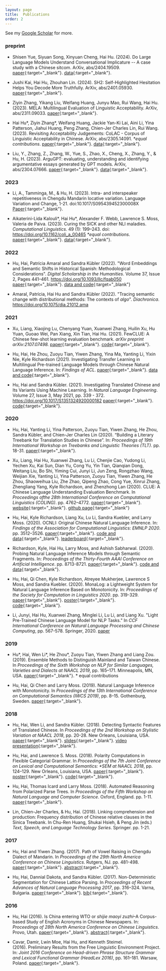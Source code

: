 ```yaml
---
layout: page
title:  Publications
order: 2
---
```


See my [Google Scholar](https://scholar.google.com/citations?user=G2RN6qMAAAAJ&hl=en) 
for more.

### preprint
- Shisen Yue, Siyuan Song, Xinyuan Cheng, Hai Hu. (2024). Do Large Language Models Understand Conversational Implicature -- A case study with a Chinese sitcom. ArXiv, abs/2404.19509. [paper](https://arxiv.org/abs/2404.19509){:target="_blank"}. [data](https://github.com/sjtu-compling/llm-pragmatics){:target="_blank"}.

- Jushi Kai, Hai Hu, Zhouhan Lin. (2024). SH2: Self-Highlighted Hesitation Helps You Decode More Truthfully. ArXiv, abs/2401.05930. [paper](https://arxiv.org/abs/2401.05930){:target="_blank"}.

- Ziyin Zhang, Yikang Liu, Weifang Huang, Junyu Mao, Rui Wang, Hai Hu. (2023). MELA: Multilingual Evaluation of Linguistic Acceptability. ArXiv, abs/2311.09033. [paper](https://arxiv.org/abs/2311.09033){:target="_blank"}. 

- Hai Hu\*, Ziyin Zhang\*, Weifang Huang, Jackie Yan-Ki Lai, Aini Li, Yina Patterson, Jiahui Huang, Peng Zhang, Chien-Jer Charles Lin, Rui Wang. (2023). Revisiting Acceptability Judgements: CoLAC - Corpus of Linguistic Acceptability in Chinese. ArXiv, abs/2305.14091. *\*equal contributions*. [paper](https://arxiv.org/abs/2305.14091){:target="_blank"}. [data](https://github.com/huhailinguist/CoLAC){:target="_blank"}.

- Liu, Y., Zhang, Z., Zhang, W., Yue, S., Zhao, X., Cheng, X., Zhang, Y., & Hu, H. (2023). ArguGPT: evaluating, understanding and identifying argumentative essays generated by GPT models. ArXiv, abs/2304.07666. [paper](https://arxiv.org/abs/2304.07666){:target="_blank"}. [data](https://github.com/huhailinguist/ArguGPT){:target="_blank"}.


### 2023

- Li, A., Tamminga, M., & Hu, H. (2023). Intra- and interspeaker repetitiveness in Chengdu Mandarin locative variation. Language Variation and Change, 1-21. doi:10.1017/S095439452300008X [Paper](https://www.cambridge.org/core/journals/language-variation-and-change/article/intra-and-interspeaker-repetitiveness-in-chengdu-mandarin-locative-variation/E85D1374E5CD166F2098C43441BA5B8F){:target="_blank"}.

- Aikaterini-Lida Kalouli\*, Hai Hu\*, Alexander F. Webb, Lawrence S. Moss, Valeria de Paiva. (2023). Curing the SICK and other NLI maladies. *Computational Linguistics*. 49 (1): 199–243. doi: https://doi.org/10.1162/coli_a_00465 *\*equal contributions*. [paper](https://doi.org/10.1162/coli_a_00465){:target="_blank"}. [data](https://github.com/huhailinguist/curing-SICK){:target="_blank"}.


### 2022

- Hu, Hai, Patrícia Amaral and Sandra Kübler (2022). "Word Embeddings and Semantic Shifts in Historical Spanish: Methodological Considerations". *Digital Scholarship in the Humanities*. Volume 37, Issue 2, Pages 441–461. https://doi.org/10.1093/llc/fqab050 [paper](https://academic.oup.com/dsh/advance-article-abstract/doi/10.1093/llc/fqab050/6357326?redirectedFrom=fulltext){:target="_blank"}. [data and code](https://github.com/pamaral1604/SemChangeSpanish){:target="_blank"}

- Amaral, Patrícia, Hai Hu and Sandra Kübler (2022). "Tracing semantic change with distributional methods: The contexts of _algo_". *Diachronica*. https://doi.org/10.1075/dia.21012.ama


### 2021

- Xu, Liang, Xiaojing Lu, Chenyang Yuan, Xuanwei Zhang, Huilin Xu, Hu Yuan, Guoao Wei, Pan Xiang, Xin Tian, Hai Hu. (2021). FewCLUE: A Chinese few-shot learning evaluation benchmark. _arXiv preprint arXiv:2107.07498._ [paper](https://arxiv.org/pdf/2107.07498.pdf){:target="_blank"}. [code](https://github.com/CLUEbenchmark/FewCLUE){:target="_blank"}.

- Hu, Hai, He Zhou, Zuoyu Tian, Yiwen Zhang, Yina Ma, Yanting Li, Yixin Nie, Kyle Richardson (2021). Investigating Transfer Learning in Multilingual Pre-trained Language Models through Chinese Natural Language Inference. In: *Findings of ACL*. [paper](https://arxiv.org/abs/2106.03983){:target="_blank"}. [data and code](https://github.com/huhailinguist/ChineseNLIProbing){:target="_blank"}.

- Hu, Hai and Sandra Kübler. (2021). Investigating Translated Chinese and Its Variants Using Machine Learning. In *Natural Language Engineering*. Volume 27, Issue 3, May 2021, pp. 339 - 372. https://doi.org/10.1017/S1351324920000182 [paper](http://dx.doi.org/10.1017/S1351324920000182){:target="_blank"}. [code](https://github.com/huhailinguist/translationese){:target="_blank"}.

### 2020

- Hu, Hai, Yanting Li, Yina Patterson, Zuoyu Tian, Yiwen Zhang, He Zhou, Sandra Kübler, and Chien-Jer Charles Lin (2020). “Building a Literary Treebank for  Translation Studies in Chinese”. In: *Proceedings of 19th International Workshop on Treebanks and Linguistic Theories (TLT)*. pp. 18-31. [paper](https://www.aclweb.org/anthology/2020.tlt-1.2.pdf){:target="_blank"}.

- Xu, Liang, Hai Hu, Xuanwei Zhang, Lu Li, Chenjie Cao, Yudong Li, Yechen Xu, Kai Sun, Dian Yu, Cong Yu, Yin Tian, Qianqian Dong, Weitang Liu, Bo Shi, Yiming Cui, Junyi Li, Jun Zeng, Rongzhao Wang, Weijian Xie, Yanting Li, Yina Patterson, Zuoyu Tian, Yiwen Zhang, He Zhou, Shaoweihua Liu, Zhe Zhao, Qipeng Zhao, Cong Yue, Xinrui Zhang, Zhengliang Yang, Kyle Richardson, and Zhenzhong Lan (2020). CLUE: A Chinese Language Understanding Evaluation Benchmark. In *Proceedings ofthe 28th International Conference on Computational Linguistics (COLING)*. pp. 4762–4772. [paper](https://www.aclweb.org/anthology/2020.coling-main.419){:target="_blank"}. [website](https://www.cluebenchmarks.com/){:target="_blank"}. [github page](https://github.com/CLUEbenchmark/CLUE){:target="_blank"}


- Hu, Hai, Kyle Richardson, Liang Xu, Lu Li, Sandra Kuebler, and Larry Moss. (2020). OCNLI: Original Chinese Natural Language Inference. In: *Findings of the Association for Computational Linguistics: EMNLP 2020*. pp. 3512–3526. [paper](https://www.aclweb.org/anthology/2020.findings-emnlp.314/){:target="_blank"}. [code and data](https://github.com/CLUEbenchmark/OCNLI){:target="_blank"}. [leaderboard](https://www.cluebenchmarks.com/nli.html){:target="_blank"}.

- Richardson, Kyle, Hai Hu, Larry Moss, and Ashish Sabharwal. (2020). Probing Natural Language Inference Models through Semantic Fragments. In: *Proceedings of the Thirty-Fourth AAAI Conference on Artificial Intelligence*. pp. 8713-8721. [paper](https://arxiv.org/abs/1909.07521){:target="_blank"}. [code and data](https://github.com/yakazimir/semantic_fragments){:target="_blank"}.

- Hu, Hai, Qi Chen, Kyle Richardson, Atreyee Mukherjee, Lawrence S Moss, and Sandra Kuebler. (2020). MonaLog: a Lightweight System for Natural Language Inference Based on Monotonicity. In: *Proceedings of the Society for Computation in Linguistics 2020*. pp. 319-329. [paper](https://scholarworks.umass.edu/scil/vol3/iss1/31/){:target="_blank"}. [poster](https://huhailinguist.github.io/projects/monalog_poster.pdf){:target="_blank"}. [code](https://github.com/huhailinguist/monalog){:target="_blank"}.

- Li, Junyi, Hai Hu, Xuanwei Zhang, Minglei Li, Lu Li, and Liang Xu. "Light Pre-Trained Chinese Language Model for NLP Tasks." In *CCF International Conference on Natural Language Processing and Chinese Computing*, pp. 567-578. Springer, 2020. [paper](https://link.springer.com/chapter/10.1007/978-3-030-60457-8_47)


### 2019

- Hu\*, Hai, Wen Li\*, He Zhou\*, Zuoyu Tian, Yiwen Zhang and Liang Zou. (2019). Ensemble Methods to Distinguish Mainland and Taiwan Chinese. In *Proceedings of the Sixth Workshop on NLP for Similar Languages, Varieties and Dialects at NAACL 2019*, pp. 165–171. Minneapolis, MN, USA. [paper](http://web.science.mq.edu.au/~smalmasi/vardial6/pdf/W19-1417.pdf){:target="_blank"}.
\* equal contributions

- Hu, Hai, Qi Chen and Larry Moss. (2019). Natural Language Inference with Monotonicity. In *Proceedings of the 13th International Conference on Computational Semantics (IWCS 2019)*, pp. 8–15. Gothenburg, Sweden. [paper](https://www.aclweb.org/anthology/W19-0502){:target="_blank"}.


### 2018

- Hu, Hai, Wen Li, and Sandra Kübler. (2018). Detecting Syntactic Features of Translated Chinese. In *Proceedings of the 2nd Workshop on Stylistic Variation at NAACL 2018*, pp. 20-28. New Orleans, Louisiana, USA. [paper](http://www.aclweb.org/anthology/W18-1603){:target="_blank"}. [slides](https://huhailinguist.github.io/projects/presentation_naacl_workshop_final.pdf){:target="_blank"}. [video presentation](https://www.youtube.com/watch?v=Q1WgnwIvVZE){:target="_blank"}.

- Hu, Hai, and Lawrence S. Moss. (2018). Polarity Computations in Flexible Categorial Grammar. In *Proceedings of the 7th Joint Conference on Lexical and Computational Semantics: \*SEM at NAACL 2018*, pp. 124–129. New Orleans, Louisiana, USA. [paper](http://aclweb.org/anthology/S18-2015){:target="_blank"}. [poster](https://huhailinguist.github.io/projects/starSemPoster.pdf){:target="_blank"}. [code](https://github.com/huhailinguist/ccg2mono){:target="_blank"}.

- Hu, Hai, Thomas Icard and Larry Moss. (2018). Automated Reasoning from Polarized Parse Trees. In *Proceedings of the Fifth Workshop on Natural Language and Computer Science*. Oxford, England. pp. 1-11. [paper](https://easychair.org/publications/preprint/xJmn){:target="_blank"}.

- Lin, Chien-Jer Charles, & Hu, Hai. (2018). Linking comprehension and production: Frequency distribution of Chinese relative clauses in the Sinica Treebank. In Chu-Ren Huang, Shukai Hsieh, & Peng Jin (eds.) *Text, Speech, and Language Technology Series*. Springer. pp. 1-21.

### 2017

- Hu, Hai and Yiwen Zhang. (2017). Path of Vowel Raising in Chengdu Dialect of Mandarin. In *Proceedings of the 29th North America Conference on Chinese Linguistics*. Rutgers, NJ. pp. 481-498. [paper](https://naccl.osu.edu/sites/naccl.osu.edu/files/29-Hu%26Zhang-p.481-498.pdf){:target="_blank"}. [abstract](NACCL29_Hu_IndianaUniv.pdf){:target="_blank"}.

- Hu, Hai, Dannial Dakota, and Sandra Kübler. (2017). Non-Deterministic Segmentation for Chinese Lattice Parsing. In *Proceedings of Recent Advances of Natural Language Processing 2017*, pp. 316–324. Varna, Bulgaria. [paper](http://acl-bg.org/proceedings/2017/RANLP%202017/pdf/RANLP043.pdf){:target="_blank"}. [bib](ranlp2017.bib.txt){:target="_blank"}.


### 2016  

- Hu, Hai (2016). Is China entering WTO or *shijie maoyi zuzhi*–A Corpus-based Study of English Acronyms in Chinese Newspapers. In: *Proceedings of 28th North America Conference on Chinese Linguistics*. Provo, Utah. [paper](https://arxiv.org/abs/1711.06895){:target="_blank"}. [abstract](2016_naccl_abstract_hai-hu.pdf){:target="_blank"}.

- Cavar, Damir, Lwin Moe, Hai Hu, and Kenneth Steimel. (2016). Preliminary Results from the Free Linguistic Environment Project. In: *Joint 2016 Conference on Head-driven Phrase Structure Grammar and Lexical Functional Grammar (HeadLex 2016)*, pp. 161–181. Warsaw, Poland. [paper](http://web.stanford.edu/group/cslipublications/cslipublications/HPSG/2016/headlex2016-cmhs.pdf){:target="_blank"}.

